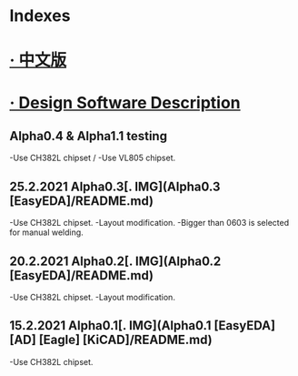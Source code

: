 # Indexes
# [· 中文版](READMEcn.md)

# [· Design Software Description](DSD.md)

Alpha0.4 & Alpha1.1 testing
---
-Use CH382L chipset / -Use VL805 chipset.

25.2.2021 Alpha0.3[. IMG](Alpha0.3 [EasyEDA]/README.md)
---
-Use CH382L chipset.
-Layout modification.
-Bigger than 0603 is selected for manual welding.

20.2.2021 Alpha0.2[. IMG](Alpha0.2 [EasyEDA]/README.md)
---
-Use CH382L chipset.
-Layout modification.

15.2.2021 Alpha0.1[. IMG](Alpha0.1 [EasyEDA] [AD] [Eagle] [KiCAD]/README.md)
---
-Use CH382L chipset.
